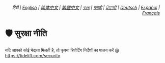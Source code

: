 <div align="right">
    <h6>
        <picture>
            <source type="image/svg+xml" media="(prefers-color-scheme: dark)" srcset="https://assets.minify-js.org/images/icons/earth/white/icon32.svg?v=d07ee82">
            <img height=14 src="https://assets.minify-js.org/images/icons/earth/black/icon32.svg?v=d07ee82">
        </picture>
        &nbsp;हिंदी |
        <a href="../SECURITY.md">English</a> |
        <a href="../zh-cn/SECURITY.md">简体中文</a> |
        <a href="../zh-tw/SECURITY.md">繁體中文</a> |
        <a href="../bn/SECURITY.md">বাংলা</a> |
        <a href="../mr/SECURITY.md">मराठी</a> |
        <a href="../pa/SECURITY.md">ਪੰਜਾਬੀ</a> |
        <a href="../de/SECURITY.md">Deutsch</a> |
        <a href="../es/SECURITY.md">Español</a> |
        <a href="../fr/SECURITY.md">Français</a>
    </h6>
</div>

# 🛡️ सुरक्षा नीति

यदि आपको कोई भेद्यता मिलती है, तो कृपया रिपोर्टिंग निर्देशों का पालन करें @ https://tidelift.com/security
